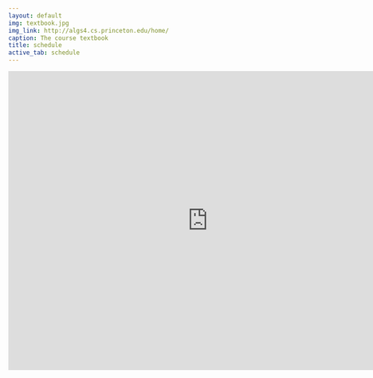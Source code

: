```yaml
---
layout: default
img: textbook.jpg
img_link: http://algs4.cs.princeton.edu/home/
caption: The course textbook
title: schedule
active_tab: schedule
---
```


<iframe src="https://www.google.com/calendar/embed?src=seas.upenn.edu_utieg6nqgc4na2a130edvjls70%40group.calendar.google.com&ctz=America/New_York" style="border: 0" width="800" height="600" frameborder="0" scrolling="no"></iframe>